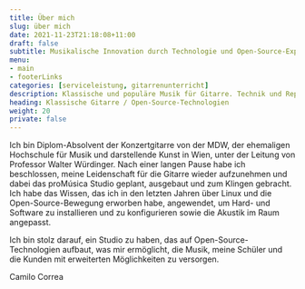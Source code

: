 ```yaml
---
title: Über mich
slug: über mich
date: 2021-11-23T21:18:08+11:00
draft: false
subtitle: Musikalische Innovation durch Technologie und Open-Source-Expertise
menu: 
- main
- footerLinks
categories: [serviceleistung, gitarrenunterricht]
description: Klassische und populäre Musik für Gitarre. Technik und Repertoire.
heading: Klassische Gitarre / Open-Source-Technologien
weight: 20
private: false
---
```


Ich bin Diplom-Absolvent der Konzertgitarre von der MDW, der ehemaligen Hochschule für Musik und darstellende Kunst in Wien, unter der Leitung von Professor Walter Würdinger. Nach einer langen Pause habe ich beschlossen, meine Leidenschaft für die Gitarre wieder aufzunehmen und dabei das proMúsica Studio geplant, ausgebaut und zum Klingen gebracht. Ich habe das Wissen, das ich in den letzten Jahren über Linux und die Open-Source-Bewegung erworben habe, angewendet, um Hard- und Software zu installieren und zu konfigurieren sowie die Akustik im Raum angepasst.

Ich bin stolz darauf, ein Studio zu haben, das auf Open-Source-Technologien aufbaut, was mir ermöglicht, die Musik, meine Schüler und die Kunden mit erweiterten Möglichkeiten zu versorgen.

Camilo Correa
